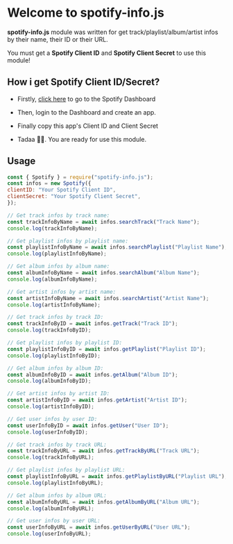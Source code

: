 # Welcome to spotify-info.js

**spotify-info.js** module was written for get track/playlist/album/artist infos by their name, their ID or their URL.

You must get a **Spotify Client ID** and **Spotify Client Secret** to use this module!

## How i get Spotify Client ID/Secret?

* Firstly, [click here](https://developer.spotify.com/dashboard/) to go to the Spotify Dashboard

* Then, login to the Dashboard and create an app.

* Finally copy this app's Client ID and Client Secret

* Tadaa 🎉🎉. You are ready for use this module.

## Usage

```js
const { Spotify } = require("spotify-info.js");
const infos = new Spotify({
clientID: "Your Spotify Client ID",
clientSecret: "Your Spotify Client Secret",
});

// Get track infos by track name:
const trackInfoByName = await infos.searchTrack("Track Name");
console.log(trackInfoByName);

// Get playlist infos by playlist name:
const playlistInfoByName = await infos.searchPlaylist("Playlist Name");
console.log(playlistInfoByName);

// Get album infos by album name:
const albumInfoByName = await infos.searchAlbum("Album Name");
console.log(albumInfoByName);

// Get artist infos by artist name:
const artistInfoByName = await infos.searchArtist("Artist Name");
console.log(artistInfoByName);

// Get track infos by track ID:
const trackInfoByID = await infos.getTrack("Track ID");
console.log(trackInfoByID);

// Get playlist infos by playlist ID:
const playlistInfoByID = await infos.getPlaylist("Playlist ID");
console.log(playlistInfoByID);

// Get album infos by album ID:
const albumInfoByID = await infos.getAlbum("Album ID");
console.log(albumInfoByID);

// Get artist infos by artist ID:
const artistInfoByID = await infos.getArtist("Artist ID");
console.log(artistInfoByID);

// Get user infos by user ID:
const userInfoByID = await infos.getUser("User ID");
console.log(userInfoByID);

// Get track infos by track URL:
const trackInfoByURL = await infos.getTrackByURL("Track URL");
console.log(trackInfoByURL);

// Get playlist infos by playlist URL:
const playlistInfoByURL = await infos.getPlaylistByURL("Playlist URL");
console.log(playlistInfoByURL);

// Get album infos by album URL:
const albumInfoByURL = await infos.getAlbumByURL("Album URL");
console.log(albumInfoByURL);

// Get user infos by user URL:
const userInfoByURL = await infos.getUserByURL("User URL");
console.log(userInfoByURL);
```
